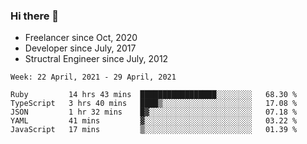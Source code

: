 ### Hi there 👋

- Freelancer since Oct, 2020
- Developer since July, 2017
- Structral Engineer since July, 2012

<!--START_SECTION:waka-->
```text
Week: 22 April, 2021 - 29 April, 2021

Ruby         14 hrs 43 mins  █████████████████░░░░░░░░   68.30 % 
TypeScript   3 hrs 40 mins   ████▒░░░░░░░░░░░░░░░░░░░░   17.08 % 
JSON         1 hr 32 mins    █▓░░░░░░░░░░░░░░░░░░░░░░░   07.18 % 
YAML         41 mins         ▓░░░░░░░░░░░░░░░░░░░░░░░░   03.22 % 
JavaScript   17 mins         ▒░░░░░░░░░░░░░░░░░░░░░░░░   01.39 % 
```
<!--END_SECTION:waka-->
